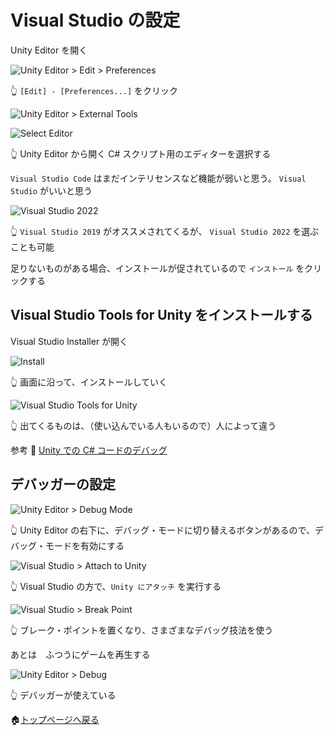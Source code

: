 # Visual Studio の設定

Unity Editor を開く  

![Unity Editor > Edit > Preferences](./img/202305/202305__rmu__12-0030--edit-preferences-o1o0.png)  

👆 `[Edit] - [Preferences...]` をクリック  

![Unity Editor > External Tools](./img/202305/202305__rmu__10-2258--ExternalTools-o2o0.png)  

![Select Editor](./img/202305/202305__rmu__12-0035--select-editor-o2o0.png)  

👆 Unity Editor から開く C# スクリプト用のエディターを選択する  

`Visual Studio Code` はまだインテリセンスなど機能が弱いと思う。 `Visual Studio` がいいと思う  

![Visual Studio 2022](./img/202305/202305__rmu__12-0040--visual-studio-2022-o1o0.png)  

👆 `Visual Studio 2019` がオススメされてくるが、 `Visual Studio 2022` を選ぶことも可能  

足りないものがある場合、インストールが促されているので `インストール` をクリックする  

## Visual Studio Tools for Unity をインストールする

Visual Studio Installer が開く  

![Install](./img/202305/202305__rmu__12-0044--visual-studio-installer-o2o0.png)  

👆 画面に沿って、インストールしていく  

![Visual Studio Tools for Unity](./img/202305/202305__rmu__10-2248--VSInstaller-o1o0.png)  

👆 出てくるものは、（使い込んでいる人もいるので）人によって違う  

参考 📖 [Unity での C# コードのデバッグ](https://docs.unity3d.com/ja/2020.3/Manual/ManagedCodeDebugging.html)  

## デバッガーの設定

![Unity Editor > Debug Mode](./img/202305/202305__rmu__10-2306--DebugMode-o2o0.png)  

👆 Unity Editor の右下に、デバッグ・モードに切り替えるボタンがあるので、デバッグ・モードを有効にする  

![Visual Studio > Attach to Unity](./img/202305/202305__rmu__10-2318--AttachToUnity-o2o0.png)  

👆 Visual Studio の方で、`Unity にアタッチ` を実行する  

![Visual Studio > Break Point](./img/202305/202305__rmu__10-2322--BreakPoint-o2o0.png)  

👆 ブレーク・ポイントを置くなり、さまざまなデバッグ技法を使う  

あとは　ふつうにゲームを再生する  

![Unity Editor > Debug](./img/202305/202305__rmu__10-2328--Debug-o2o0.png)  

👆 デバッガーが使えている  

🏠[トップページへ戻る](../README.md)  